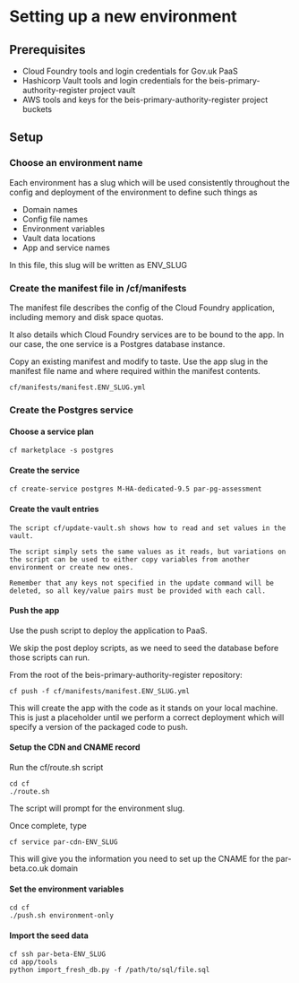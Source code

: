 # Setting up a new environment

## Prerequisites

* Cloud Foundry tools and login credentials for Gov.uk PaaS
* Hashicorp Vault tools and login credentials for the beis-primary-authority-register project vault
* AWS tools and keys for the beis-primary-authority-register project buckets

## Setup

### Choose an environment name

Each environment has a slug which will be used consistently throughout the config and deployment of the environment to define such things as

* Domain names
* Config file names
* Environment variables
* Vault data locations
* App and service names

In this file, this slug will be written as ENV_SLUG

### Create the manifest file in /cf/manifests

The manifest file describes the config of the Cloud Foundry application, including memory and disk space quotas.

It also details which Cloud Foundry services are to be bound to the app. In our case, the one service is a Postgres database instance.

Copy an existing manifest and modify to taste. Use the app slug in the manifest file name and where required within the manifest contents.

    cf/manifests/manifest.ENV_SLUG.yml

### Create the Postgres service

#### Choose a service plan

    cf marketplace -s postgres
    
#### Create the service

    cf create-service postgres M-HA-dedicated-9.5 par-pg-assessment
    
#### Create the vault entries

    The script cf/update-vault.sh shows how to read and set values in the vault. 
    
    The script simply sets the same values as it reads, but variations on the script can be used to either copy variables from another environment or create new ones.
    
    Remember that any keys not specified in the update command will be deleted, so all key/value pairs must be provided with each call. 
    
#### Push the app

Use the push script to deploy the application to PaaS.

We skip the post deploy scripts, as we need to seed the database before those scripts can run.

From the root of the beis-primary-authority-register repository:
   
    cf push -f cf/manifests/manifest.ENV_SLUG.yml
    
This will create the app with the code as it stands on your local machine. This is just a placeholder until we perform a correct deployment which will specify a version
of the packaged code to push.
    
#### Setup the CDN and CNAME record

Run the cf/route.sh script

    cd cf
    ./route.sh
    
The script will prompt for the environment slug.

Once complete, type

    cf service par-cdn-ENV_SLUG
    
This will give you the information you need to set up the CNAME for the par-beta.co.uk domain

#### Set the environment variables

    cd cf
    ./push.sh environment-only
    
#### Import the seed data

    cf ssh par-beta-ENV_SLUG
    cd app/tools
    python import_fresh_db.py -f /path/to/sql/file.sql
    
